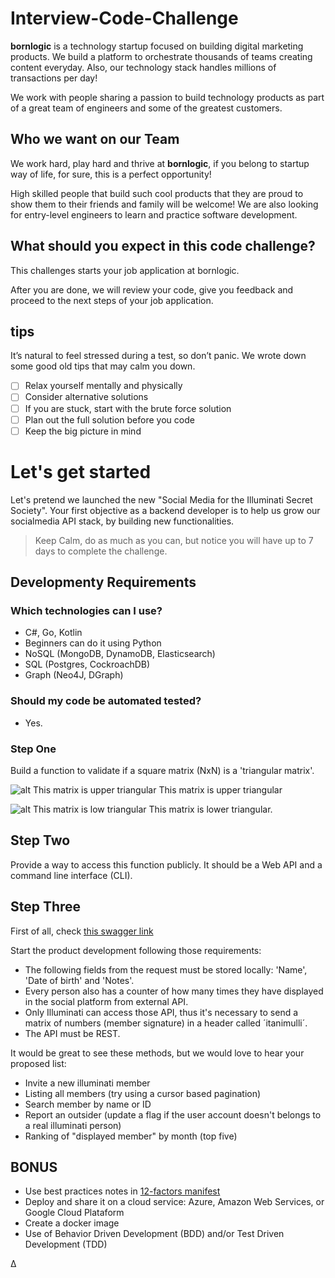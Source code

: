 
# Interview-Code-Challenge

**bornlogic** is a technology startup focused on building digital marketing products. We build a platform to orchestrate thousands of teams creating content everyday. Also, our technology stack handles millions of transactions per day!

We work with people sharing a passion to build technology products as part of a great team of engineers and some of the greatest customers.

## Who we want on our Team

We work hard, play hard and thrive at **bornlogic**, if you belong to startup way of life, for sure, this is a perfect opportunity!

High skilled people that build such cool products that they are proud to show them to their friends and family will be welcome! We are also looking for entry-level engineers to learn and practice software development.

## What should you expect in this code challenge?

This challenges starts your job application at bornlogic.

After you are done, we will review your code, give you feedback and proceed to the next steps of your job application.

## tips
It’s natural to feel stressed during a test, so don’t panic. We wrote down some good old tips that may calm you down.

- [ ] Relax yourself mentally and physically
- [ ] Consider alternative solutions
- [ ] If you are stuck, start with the brute force solution
- [ ] Plan out the full solution before you code
- [ ] Keep the big picture in mind

# Let's get started 

Let's pretend we launched the new "Social Media for the Illuminati Secret Society". 
Your first objective as a backend developer is to help us grow our socialmedia API stack, by building new functionalities.

> Keep Calm, do as much as you can, but notice you will have up to 7 days to complete the challenge.

## Developmenty Requirements

### Which technologies can I use?
- C#, Go, Kotlin
- Beginners can do it using Python
- NoSQL (MongoDB, DynamoDB, Elasticsearch)
- SQL (Postgres, CockroachDB)
- Graph (Neo4J, DGraph)

### Should my code be automated tested?
- Yes.

### Step One 

Build a function to validate if a square matrix (NxN) is a 'triangular matrix'. 

![alt This matrix is upper triangular](https://wikimedia.org/api/rest_v1/media/math/render/svg/d2ed83943adf49954804bdfa12ca1bb4b278a64d)
This matrix is upper triangular

![alt This matrix is low triangular](https://wikimedia.org/api/rest_v1/media/math/render/svg/3fc7115ee860d2758e890e4de5217aafb89d90e6)
This matrix is lower triangular.

## Step Two

Provide a way to access this function publicly. It should be a Web API and a command line interface (CLI).

## Step Three

First of all, check [this swagger link](http://www.)

Start the product development following those requirements:

- The following fields from the request must be stored locally: 'Name', 'Date of birth' and 'Notes'.
- Every person also has a counter of how many times they have displayed in the social platform from external API.
- Only Illuminati can access those API, thus it's necessary to send a matrix of numbers (member signature) in a header called ´itanimulli´.
- The API must be REST.

It would be great to see these methods, but we would love to hear your proposed list:
- Invite a new illuminati member
- Listing all members (try using a cursor based pagination)
- Search member by name or ID
- Report an outsider (update a flag if the user account doesn't belongs to a real illuminati person)
- Ranking of "displayed member" by month (top five)


## BONUS

- Use best practices notes in [12-factors manifest](https://12factor.net) 
- Deploy and share it on a cloud service: Azure, Amazon Web Services, or Google Cloud Plataform 
- Create a docker image
- Use of Behavior Driven Development (BDD) and/or Test Driven Development (TDD)

Δ
